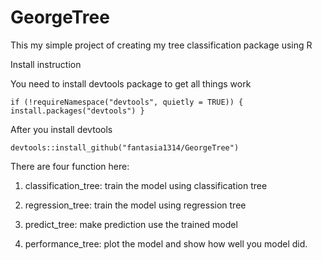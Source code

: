 # GeorgeTree

This my simple project of creating my tree classification package using R

Install instruction

You need to install devtools package to get all things work

```{r}
if (!requireNamespace("devtools", quietly = TRUE)) { install.packages("devtools") }
```

After you install devtools

```{r}
devtools::install_github("fantasia1314/GeorgeTree")

```

There are four function here:

1.  classification_tree: train the model using classification tree

2.  regression_tree: train the model using regression tree

3.  predict_tree: make prediction use the trained model

4.  performance_tree: plot the model and show how well you model did.

